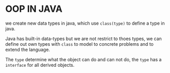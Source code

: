 # OOP IN JAVA

we create new data types in java, which use
 `class(type)` to define a type in java.

Java has built-in data-types but we are not 
restrict to thoes types, we can define out own
types with `class` to model to concrete problems
and to extend the language.

The `type` determine what the object can do and 
can not do, the `type` has a `interface` for all
derived objects.


